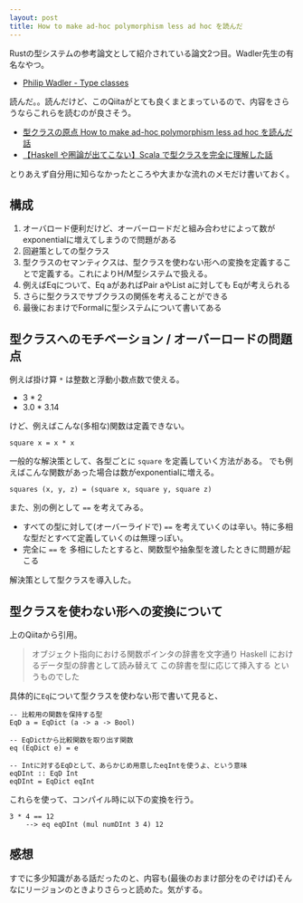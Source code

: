 ```yaml
---
layout: post
title: How to make ad-hoc polymorphism less ad hoc を読んだ
---
```


Rustの型システムの参考論文として紹介されている論文2つ目。Wadler先生の有名なやつ。

+ [Philip Wadler - Type classes](http://homepages.inf.ed.ac.uk/wadler/topics/type-classes.html#class)

読んだ。。読んだけど、このQiitaがとても良くまとまっているので、内容をさらうならこれらを読むのが良さそう。

+  [型クラスの原点 How to make ad-hoc polymorphism less ad hoc を読んだ話](https://qiita.com/Biacco/items/083f05d5d1d87730f7db) 
+ [【Haskell や圏論が出てこない】Scala で型クラスを完全に理解した話]( https://qiita.com/Biacco/items/9b7ec9c1050b851617a5])

とりあえず自分用に知らなかったところや大まかな流れのメモだけ書いておく。

## 構成
1. オーバロード便利だけど、オーバーロードだと組み合わせによって数がexponentialに増えてしまうので問題がある
2. 回避策としての型クラス
3. 型クラスのセマンティクスは、型クラスを使わない形への変換を定義することで定義する。これによりH/M型システムで扱える。
4. 例えばEqについて、Eq aがあればPair aやList aに対しても Eqが考えられる
5. さらに型クラスでサブクラスの関係を考えることができる
6. 最後におまけでFormalに型システムについて書いてある

## 型クラスへのモチベーション / オーバーロードの問題点

例えば掛け算 `*` は整数と浮動小数点数で使える。

+ 3 * 2
+ 3.0 * 3.14

けど、例えばこんな(多相な)関数は定義できない。

```
square x = x * x
```

一般的な解決策として、各型ごとに `square` を定義していく方法がある。
でも例えばこんな関数があった場合は数がexponentialに増える。

```
squares (x, y, z) = (square x, square y, square z)
```


また、別の例として `==` を考えてみる。
+ すべての型に対して(オーバーライドで) `==` を考えていくのは辛い。特に多相な型だとすべて定義していくのは無理っぽい。
+ 完全に `==` を 多相にしたとすると、関数型や抽象型を渡したときに問題が起こる

解決策として型クラスを導入した。

## 型クラスを使わない形への変換について

上のQiitaから引用。

> オブジェクト指向における関数ポインタの辞書を文字通り Haskell におけるデータ型の辞書として読み替えて この辞書を型に応じて挿入する というものでした

具体的に`Eq`について型クラスを使わない形で書いて見ると、

```
-- 比較用の関数を保持する型
EqD a = EqDict (a -> a -> Bool)

-- EqDictから比較関数を取り出す関数
eq (EqDict e) = e

-- Intに対するEqDとして、あらかじめ用意したeqIntを使うよ、という意味
eqDInt :: EqD Int
eqDInt = EqDict eqInt
```

これらを使って、コンパイル時に以下の変換を行う。

```
3 * 4 == 12
	--> eq eqDInt (mul numDInt 3 4) 12
```

## 感想

すでに多少知識がある話だったのと、内容も(最後のおまけ部分をのぞけば)そんなにリージョンのときよりさらっと読めた。気がする。
